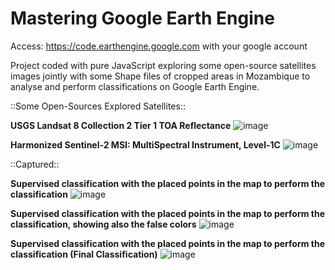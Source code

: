 ﻿# Mastering Google Earth Engine

Access: https://code.earthengine.google.com with your google account

Project coded with pure JavaScript exploring some open-source satellites images jointly with some Shape files of cropped areas in Mozambique to analyse and perform classifications on Google Earth Engine.

::Some Open-Sources Explored Satellites::

**USGS Landsat 8 Collection 2 Tier 1 TOA Reflectance**
![image](https://github.com/imildositoe/mastering_google_earth_engine/assets/31238878/6d49ac7b-a3d5-4afd-b041-cde71e5616b3)



**Harmonized Sentinel-2 MSI: MultiSpectral Instrument, Level-1C**
![image](https://github.com/imildositoe/mastering_google_earth_engine/assets/31238878/c2467de7-cf45-4f8b-bf6f-1f30b6145f4d)



::Captured::

**Supervised classification with the placed points in the map to perform the classification**
![image](https://github.com/imildositoe/mastering_google_earth_engine/assets/31238878/fe5950de-9508-4fd0-92b7-aa80992b07d6)



**Supervised classification with the placed points in the map to perform the classification, showing also the false colors**
![image](https://github.com/imildositoe/mastering_google_earth_engine/assets/31238878/43466e24-bbd9-44f3-bd95-ca2e0a37245f)


**Supervised classification with the placed points in the map to perform the classification (Final Classification)**
![image](https://github.com/imildositoe/mastering_google_earth_engine/assets/31238878/97d9b8cd-1dc6-4b09-88c8-63b5a799af25)
